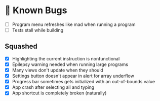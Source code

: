 # 🐞 Known Bugs

- [ ] Program menu refreshes like mad when running a program
- [ ] Tests stall while building

## Squashed
- [x] Highlighting the current instruction is nonfunctional
- [x] Epilepsy warning needed when running large programs
- [x] Many views don't update when they should
- [x] Settings button doesn't appear in alert for array underflow
- [x] Progress bar sometimes gets initialized with an out-of-bounds value
- [x] App crash after selecting all and typing
- [x] App shortcut is completely broken (naturally)
